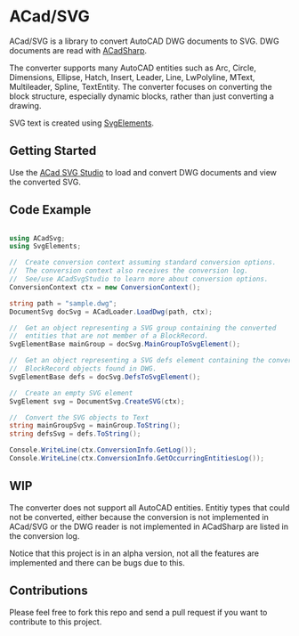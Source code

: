 # ACad/SVG

ACad/SVG is a library to convert AutoCAD DWG documents to SVG. DWG documents are read with [ACadSharp](https://github.com/DomCR/ACadSharp).

The converter supports many AutoCAD entities such as Arc, Circle, Dimensions, Ellipse, Hatch, Insert, Leader, Line, LwPolyline, MText, Multileader, Spline, TextEntity. The converter focuses on converting the block structure, especially dynamic blocks, rather than just converting a drawing.

SVG text is created using [SvgElements](https://github.com/nanoLogika/SvgElements).

## Getting Started
Use the [ACad SVG Studio](https://github.com/nanoLogika/ACadSvgStudio) to load and convert DWG documents and view the converted SVG.

## Code Example
```c#

using ACadSvg;
using SvgElements;

//  Create conversion context assuming standard conversion options.
//  The conversion context also receives the conversion log.
//  See/use ACadSvgStudio to learn more about conversion options.
ConversionContext ctx = new ConversionContext();

string path = "sample.dwg";
DocumentSvg docSvg = ACadLoader.LoadDwg(path, ctx);

//  Get an object representing a SVG group containing the converted
//  entities that are not member of a BlockRecord.
SvgElementBase mainGroup = docSvg.MainGroupToSvgElement();

//  Get an object representing a SVG defs element containing the converted
//  BlockRecord objects found in DWG.
SvgElementBase defs = docSvg.DefsToSvgElement();

//  Create an empty SVG element
SvgElement svg = DocumentSvg.CreateSVG(ctx);

//  Convert the SVG objects to Text
string mainGroupSvg = mainGroup.ToString();
string defsSvg = defs.ToString();

Console.WriteLine(ctx.ConversionInfo.GetLog());
Console.WriteLine(ctx.ConversionInfo.GetOccurringEntitiesLog());
```

## WIP
The converter does not support all AutoCAD entities. Entitiy types that could not be converted, either because the conversion is not implemented in ACad/SVG or the DWG reader is not implemented in ACadSharp are listed in the conversion log.

Notice that this project is in an alpha version, not all the features are implemented and there can be bugs due to this.

## Contributions
Please feel free to fork this repo and send a pull request if you want to contribute to this project.
